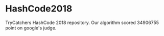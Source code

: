 # HashCode2018

TryCatchers HashCode 2018 repository. Our algorithm scored 34906755 point on google's judge.
